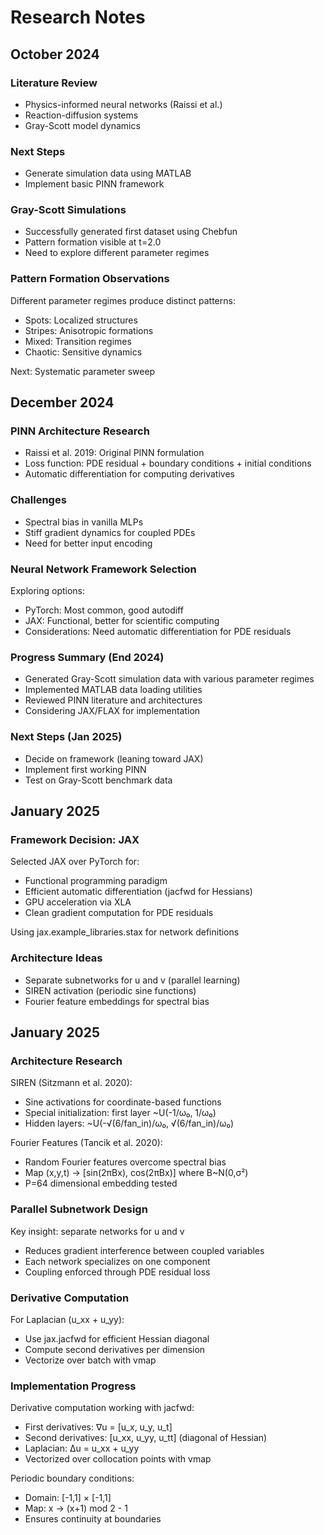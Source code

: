 # Research Notes

## October 2024

### Literature Review
- Physics-informed neural networks (Raissi et al.)
- Reaction-diffusion systems
- Gray-Scott model dynamics

### Next Steps
- Generate simulation data using MATLAB
- Implement basic PINN framework

### Gray-Scott Simulations
- Successfully generated first dataset using Chebfun
- Pattern formation visible at t=2.0
- Need to explore different parameter regimes

### Pattern Formation Observations
Different parameter regimes produce distinct patterns:
- Spots: Localized structures
- Stripes: Anisotropic formations  
- Mixed: Transition regimes
- Chaotic: Sensitive dynamics

Next: Systematic parameter sweep

## December 2024

### PINN Architecture Research
- Raissi et al. 2019: Original PINN formulation
- Loss function: PDE residual + boundary conditions + initial conditions
- Automatic differentiation for computing derivatives

### Challenges
- Spectral bias in vanilla MLPs
- Stiff gradient dynamics for coupled PDEs
- Need for better input encoding

### Neural Network Framework Selection
Exploring options:
- PyTorch: Most common, good autodiff
- JAX: Functional, better for scientific computing
- Considerations: Need automatic differentiation for PDE residuals

### Progress Summary (End 2024)
- Generated Gray-Scott simulation data with various parameter regimes
- Implemented MATLAB data loading utilities
- Reviewed PINN literature and architectures
- Considering JAX/FLAX for implementation

### Next Steps (Jan 2025)
- Decide on framework (leaning toward JAX)
- Implement first working PINN
- Test on Gray-Scott benchmark data

## January 2025

### Framework Decision: JAX
Selected JAX over PyTorch for:
- Functional programming paradigm
- Efficient automatic differentiation (jacfwd for Hessians)
- GPU acceleration via XLA
- Clean gradient computation for PDE residuals

Using jax.example_libraries.stax for network definitions

### Architecture Ideas
- Separate subnetworks for u and v (parallel learning)
- SIREN activation (periodic sine functions)
- Fourier feature embeddings for spectral bias

## January 2025

### Architecture Research
SIREN (Sitzmann et al. 2020):
- Sine activations for coordinate-based functions
- Special initialization: first layer ~U(-1/ω₀, 1/ω₀)
- Hidden layers: ~U(-√(6/fan_in)/ω₀, √(6/fan_in)/ω₀)

Fourier Features (Tancik et al. 2020):
- Random Fourier features overcome spectral bias
- Map (x,y,t) → [sin(2πBx), cos(2πBx)] where B~N(0,σ²)
- P=64 dimensional embedding tested

### Parallel Subnetwork Design
Key insight: separate networks for u and v
- Reduces gradient interference between coupled variables
- Each network specializes on one component
- Coupling enforced through PDE residual loss

### Derivative Computation
For Laplacian (u_xx + u_yy):
- Use jax.jacfwd for efficient Hessian diagonal
- Compute second derivatives per dimension
- Vectorize over batch with vmap

### Implementation Progress
Derivative computation working with jacfwd:
- First derivatives: ∇u = [u_x, u_y, u_t]
- Second derivatives: [u_xx, u_yy, u_tt] (diagonal of Hessian)
- Laplacian: Δu = u_xx + u_yy
- Vectorized over collocation points with vmap

Periodic boundary conditions:
- Domain: [-1,1] × [-1,1]
- Map: x → (x+1) mod 2 - 1
- Ensures continuity at boundaries
